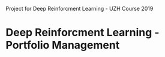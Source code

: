 Project for Deep Reinforcment Learning - UZH Course 2019

# Deep Reinforcment Learning - Portfolio Management


